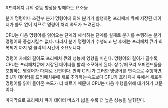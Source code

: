 #프리페치 큐의 성능 향상을 방해하는 요소들


분기 명렁어나 조건부 분기 명령어에 의해 분기가 발행하면 프리페치 큐에 저장된 데이터가 쓸모 없어 지므로 명령어 처리 속도가 
느려진다.

CPU는 다음 명령어를 읽어오는 단계와 해석하는 단계를 실제로 분기를 수행하는 분기 명령어와 중첩시킬수 없다. 따라서 분기 
명령어가 수행되고 난 후에는 프리페치 큐가 회복되기 까지 몇 클럭의 시간이 소요도니다.

명령어 자체의 길이도 프리페치 큐의 성능에 영향을 미친다. 명렁어의 길이가 길수록, CPU는 프리패치큐에 저장된 데이터를 빨리 
소모하게 된다. 상수/메모리 오퍼랜드들을 포함하는 명령어가 대체로 긴편이다. 만약 CPU가 그러한 명령어를 연속으로 수행하면, 
BIU가 데이터를 프리페치큐에 새로 추가하는속도보다 CPU가 프리페치 큐에서 새로운 명령어를 읽어 들어온 속도가 더 빠르기 때문에 
CPU는 다음 수행을위해 대기하기 떄문이다.

마지막으로 프리페치 큐가 데이터 버스가 넓을 수록 더 높은 성능을 발휘한다.
